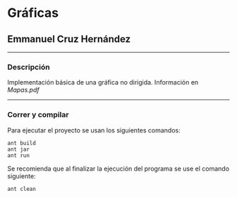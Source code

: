 # Gráficas
## Emmanuel Cruz Hernández

----

### Descripción
Implementación básica de una gráfica no dirigida. Información en _Mapas.pdf_

----

### Correr y compilar

Para ejecutar el proyecto se usan los siguientes comandos:

```
ant build
ant jar
ant run
```

Se recomienda que al finalizar la ejecución del programa se use el comando siguiente:

```
ant clean
```
